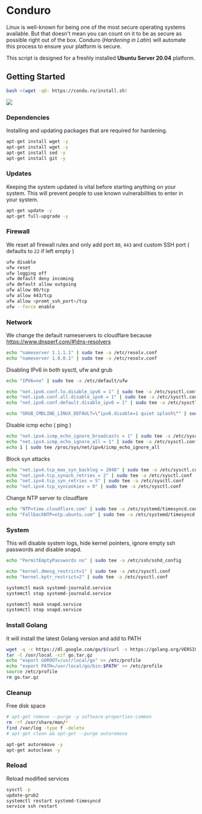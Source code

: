 # Conduro 
Linux is well-known for being one of the most secure operating systems available. But that doesn't mean you can count on it to be as secure as possible right out of the box. Conduro (_Hardening in Latin_) will automate this process to ensure your platform is secure.

This script is designed for a freshly installed **Ubuntu Server 20.04** platform.

## Getting Started

```bash
bash <(wget -qO- https://condu.ro/install.sh)
```
![](https://i.imgur.com/L162OHE.gif)

### Dependencies
Installing and updating packages that are required for hardening.

```bash
apt-get install wget -y
apt-get install wget -y
apt-get install sed -y
apt-get install git -y
```

### Updates
Keeping the system updated is vital before starting anything on your system. This will prevent people to use known vulnerabilities to enter in your system.

```bash
apt-get update -y
apt-get full-upgrade -y
```

### Firewall
We reset all firewall rules and only add port `80`, `443` and custom SSH port ( defaults to `22` if left empty )
```bash
ufw disable
ufw reset
ufw logging off
ufw default deny incoming
ufw default allow outgoing
ufw allow 80/tcp
ufw allow 443/tcp
ufw allow <promt_ssh_port>/tcp
ufw --force enable
```

### Network
We change the default nameservers to cloudflare because https://www.dnsperf.com/#!dns-resolvers
```bash
echo "nameserver 1.1.1.1" | sudo tee -a /etc/resolv.conf
echo "nameserver 1.0.0.1" | sudo tee -a /etc/resolv.conf
```
Disabling IPv6 in both sysctl, ufw and grub
```bash
echo "IPV6=no" | sudo tee -a /etc/default/ufw

echo "net.ipv6.conf.lo.disable_ipv6 = 1" | sudo tee -a /etc/sysctl.conf
echo "net.ipv6.conf.all.disable_ipv6 = 1" | sudo tee -a /etc/sysctl.conf
echo "net.ipv6.conf.default.disable_ipv6 = 1" | sudo tee -a /etc/sysctl.conf

echo "GRUB_CMDLINE_LINUX_DEFAULT=\"ipv6.disable=1 quiet splash\"" | sudo tee -a /etc/default/grub
```
Disable icmp echo ( ping )
```bash
echo "net.ipv4.icmp_echo_ignore_broadcasts = 1" | sudo tee -a /etc/sysctl.conf
echo "net.ipv4.icmp_echo_ignore_all = 1" | sudo tee -a /etc/sysctl.conf
echo 1 | sudo tee /proc/sys/net/ipv4/icmp_echo_ignore_all
```
Block syn attacks
```bash
echo "net.ipv4.tcp_max_syn_backlog = 2048" | sudo tee -a /etc/sysctl.conf
echo "net.ipv4.tcp_synack_retries = 2" | sudo tee -a /etc/sysctl.conf
echo "net.ipv4.tcp_syn_retries = 5" | sudo tee -a /etc/sysctl.conf
echo "net.ipv4.tcp_syncookies = 0" | sudo tee -a /etc/sysctl.conf
```
Change NTP server to cloudflare
```bash
echo "NTP=time.cloudflare.com" | sudo tee -a /etc/systemd/timesyncd.conf
echo "FallbackNTP=ntp.ubuntu.com" | sudo tee -a /etc/systemd/timesyncd.conf
```

### System
This will disable system logs, hide kernel pointers, ignore empty ssh passwords and disable snapd.
```bash
echo "PermitEmptyPasswords no" | sudo tee -a /etc/ssh/sshd_config

echo "kernel.dmesg_restrict=1" | sudo tee -a /etc/sysctl.conf
echo "kernel.kptr_restrict=2" | sudo tee -a /etc/sysctl.conf

systemctl mask systemd-journald.service
systemctl stop systemd-journald.service

systemctl mask snapd.service
systemctl stop snapd.service
```

### Install Golang
It will install the latest Golang version and add to PATH
```bash
wget -q -c https://dl.google.com/go/$(curl -s https://golang.org/VERSION?m=text).linux-amd64.tar.gz -O go.tar.gz
tar -C /usr/local -xzf go.tar.gz
echo "export GOROOT=/usr/local/go" >> /etc/profile
echo "export PATH=/usr/local/go/bin:$PATH" >> /etc/profile
source /etc/profile
rm go.tar.gz
```

### Cleanup
Free disk space
```bash
# apt-get remove --purge -y software-properties-common
rm -rf /usr/share/man/*
find /var/log -type f -delete
# apt-get clean && apt-get --purge autoremove

apt-get autoremove -y
apt-get autoclean -y
```

### Reload
Reload modified services
```bash
sysctl -p
update-grub2
systemctl restart systemd-timesyncd
service ssh restart
```

